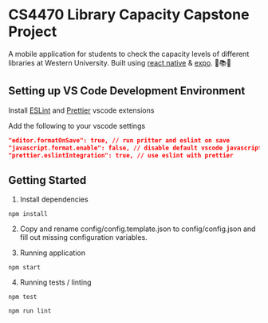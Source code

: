 # CS4470 Library Capacity Capstone Project
A mobile application for students to check the capacity levels of different libraries at Western University. Built using [react native](https://facebook.github.io/react-native/) & [expo](https://expo.io). 📖📚🎉

## Setting up VS Code Development Environment

Install [ESLint](https://marketplace.visualstudio.com/items?itemName=dbaeumer.vscode-eslint) and [Prettier](https://marketplace.visualstudio.com/items?itemName=esbenp.prettier-vscode) vscode extensions

Add the following to your vscode settings

```json
"editor.formatOnSave": true, // run pritter and eslint on save
"javascript.format.enable": false, // disable default vscode javascript formatter
"prettier.eslintIntegration": true, // use eslint with prettier
```

## Getting Started

1. Install dependencies

```
npm install
```

2. Copy and rename config/config.template.json to config/config.json and fill out missing configuration variables.

3. Running application

```
npm start
```

4. Running tests / linting

```
npm test

npm run lint
```